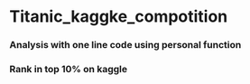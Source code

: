 # Titanic_kaggke_compotition
### Analysis with one line code using personal function
### Rank in top 10% on kaggle
